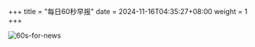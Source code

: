 +++
title = "每日60秒早报"
date = 2024-11-16T04:35:27+08:00
weight = 1
+++

![60s-for-news](/img/zaobao/zaobao.png "由 ALAPI 提供支持")
